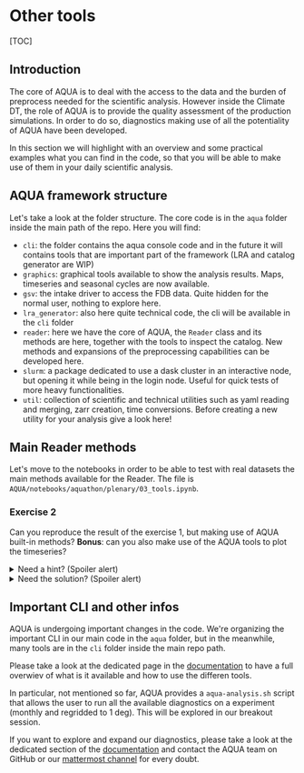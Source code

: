 # Other tools

[TOC]

## Introduction

The core of AQUA is to deal with the access to the data and the burden of preprocess needed for the scientific analysis.
However inside the Climate DT, the role of AQUA is to provide the quality assessment of the production simulations. In order to do so, diagnostics making use of all the potentiality of AQUA have been developed.

In this section we will highlight with an overview and some practical examples what you can find in the code, so that you will be able to make use of them in your daily scientific analysis.

## AQUA framework structure

Let's take a look at the folder structure. The core code is in the `aqua` folder inside the main path of the repo. Here you will find:

- `cli`: the folder contains the aqua console code and in the future it will contains tools that are important part of the framework (LRA and catalog generator are WIP)
- `graphics`: graphical tools available to show the analysis results. Maps, timeseries and seasonal cycles are now available.
- `gsv`: the intake driver to access the FDB data. Quite hidden for the normal user, nothing to explore here.
- `lra_generator`: also here quite technical code, the cli will be available in the `cli` folder
- `reader`: here we have the core of AQUA, the `Reader` class and its methods are here, together with the tools to inspect the catalog. New methods and expansions of the preprocessing capabilities can be developed here.
- `slurm`: a package dedicated to use a dask cluster in an interactive node, but opening it while being in the login node. Useful for quick tests of more heavy functionalities.
- `util`: collection of scientific and technical utilities such as yaml reading and merging, zarr creation, time conversions. Before creating a new utility for your analysis give a look here!

## Main Reader methods

Let's move to the notebooks in order to be able to test with real datasets the main methods available for the Reader. The file is ```AQUA/notebooks/aquathon/plenary/03_tools.ipynb```.


### Exercise 2

Can you reproduce the result of the exercise 1, but making use of AQUA built-in methods?
**Bonus**: can you also make use of the AQUA tools to plot the timeseries?

<details>
  <summary>Need a hint? (Spoiler alert)</summary>

- **hint1**: the area evaluation of AQUA will automatically take into account the correct weights, no need to worry about it in this exercise!
- **hint2**: to plot timeseries you can use the function `plot_timeseries()` from `aqua.graphics`.

</details>

<details>
  <summary>Need the solution? (Spoiler alert)</summary>
    
    from aqua import Reader
    from aqua.graphics import plot_timeseries

    reader_era5 = Reader(catalog='obs', model='ERA5', exp='era5', source='monthly')
    reader_ifs_fesom = Reader(catalog='nextgems4', model='IFS-FESOM', exp='historical-1990', source='lra-r100-monthly')

    data_era5 = reader_era5.retrieve(var='2t', startdate='1990-01-01', enddate='2005-12-31')
    data_ifs_fesom = reader_ifs_fesom.retrieve(var='2t', startdate='1990-01-01', enddate='2005-12-31')

    ts_era5 = reader_era5.fldmean(data_era5['2t'])
    ts_ifs_fesom = reader_ifs_fesom.fldmean(data_ifs_fesom['2t'])

    plot_timeseries(monthly_data=ts_ifs_fesom, ref_monthly_data=ts_era5,
                    data_labels=['IFS-FESOM historical'], ref_label='ERA5',
                    title='2m Temperature')
</details>

## Important CLI and other infos

AQUA is undergoing important changes in the code. We're organizing the important CLI in our main code in the `aqua` folder, but in the meanwhile, many tools are in the `cli` folder inside the main repo path.

Please take a look at the dedicated page in the [documentation](https://aqua-web-climatedt.2.rahtiapp.fi/documentation/cli.html) to have a full overwiev of what is it available and how to use the differen tools.

In particular, not mentioned so far, AQUA provides a `aqua-analysis.sh` script that allows the user to run all the available diagnostics on a experiment (monthly and regridded to 1 deg). This will be explored in our breakout session.

If you want to explore and expand our diagnostics, please take a look at the dedicated section of the [documentation](https://aqua-web-climatedt.2.rahtiapp.fi/documentation/diagnostics/index.html) and contact the AQUA team on GitHub or our [mattermost channel](https://mattermost.mpimet.mpg.de/destine/channels/aqua) for every doubt.
